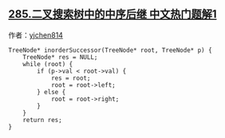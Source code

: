 ## [285.二叉搜索树中的中序后继 中文热门题解1](https://leetcode.cn/problems/inorder-successor-in-bst/solutions/100000/simple-c-solution-by-yanjiechen-2)

作者：[yjchen814](https://leetcode.cn/u/yjchen814)
```
TreeNode* inorderSuccessor(TreeNode* root, TreeNode* p) {
    TreeNode* res = NULL;
    while (root) {
        if (p->val < root->val) {
            res = root;
            root = root->left;
        } else {
            root = root->right;
        }
    }
    return res;
}
```
